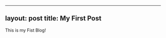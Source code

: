 <!--
 * @Author: your name
 * @Date: 2020-09-07 15:50:02
 * @LastEditTime: 2020-09-07 15:50:47
 * @LastEditors: Please set LastEditors
 * @Description: In User Settings Edit
 * @FilePath: \jekyll_bloge:\MyDoc\Projects\plcn.github.io\_posts\2020-09-07-my-post.md
-->
---
layout: post
title: My First Post
---

This is my Fist Blog!